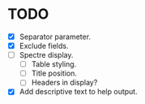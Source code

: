 # TODO

- [x] Separator parameter.
- [x] Exclude fields.
- [ ] Spectre display.
    - [ ] Table styling.
    - [ ] Title position.
    - [ ] Headers in display?
- [x] Add descriptive text to help output.
